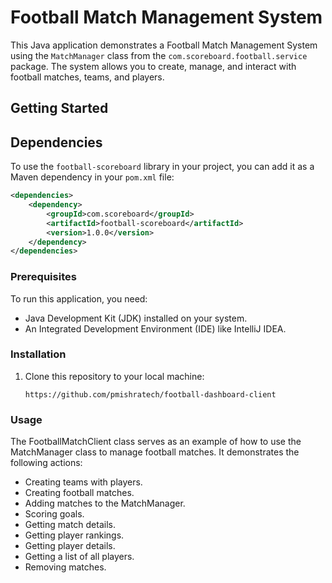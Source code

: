 # Football Match Management System

This Java application demonstrates a Football Match Management System using the `MatchManager` class from the `com.scoreboard.football.service` package. The system allows you to create, manage, and interact with football matches, teams, and players.

## Getting Started

## Dependencies

To use the `football-scoreboard` library in your project, you can add it as a Maven dependency in your `pom.xml` file:

```xml
<dependencies>
    <dependency>
        <groupId>com.scoreboard</groupId>
        <artifactId>football-scoreboard</artifactId>
        <version>1.0.0</version>
    </dependency>
</dependencies>
```

### Prerequisites

To run this application, you need:

- Java Development Kit (JDK) installed on your system.
- An Integrated Development Environment (IDE) like IntelliJ IDEA.

### Installation

1. Clone this repository to your local machine:

   ```shell
   https://github.com/pmishratech/football-dashboard-client
### Usage
The FootballMatchClient class serves as an example of how to use the MatchManager class to manage football matches. It demonstrates the following actions:

- Creating teams with players.
- Creating football matches.
- Adding matches to the MatchManager.
- Scoring goals.
- Getting match details.
- Getting player rankings.
- Getting player details.
- Getting a list of all players.
- Removing matches.
